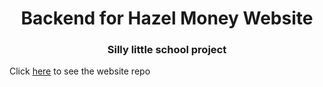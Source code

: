 <h1 align="center">Backend for Hazel Money Website</h1>
<h3 align="center">Silly little school project</h3>

<p align="left">Click <a href="https://github.com/Hazel-Money/HazelMoney-Website">here</a> to see the website repo</p>
